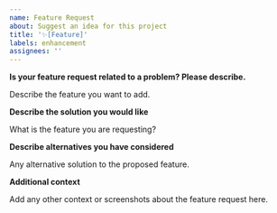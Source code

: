```yaml
---
name: Feature Request
about: Suggest an idea for this project
title: '✨[Feature]'
labels: enhancement
assignees: ''
---
```


**Is your feature request related to a problem? Please describe.**

Describe the feature you want to add.

**Describe the solution you would like**

What is the feature you are requesting?

**Describe alternatives you have considered**

Any alternative solution to the proposed feature.

**Additional context**

Add any other context or screenshots about the feature request here.
